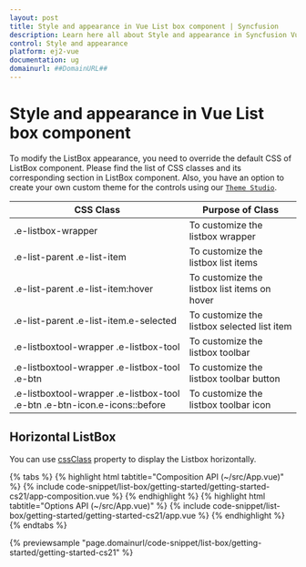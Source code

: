 ```yaml
---
layout: post
title: Style and appearance in Vue List box component | Syncfusion
description: Learn here all about Style and appearance in Syncfusion Vue List box component of Syncfusion Essential JS 2 and more.
control: Style and appearance 
platform: ej2-vue
documentation: ug
domainurl: ##DomainURL##
---
```


# Style and appearance in Vue List box component

To modify the ListBox appearance, you need to override the default CSS of ListBox component. Please find the list of CSS classes and its corresponding section in ListBox component. Also, you have an option to create your own custom theme for the controls using our [`Theme Studio`](https://ej2.syncfusion.com/themestudio/?theme=material).

CSS Class | Purpose of Class
-----|-----
|.e-listbox-wrapper|To customize the listbox wrapper
|.e-list-parent .e-list-item|To customize the listbox list items
|.e-list-parent .e-list-item:hover|To customize the listbox list items on hover
|.e-list-parent .e-list-item.e-selected|To customize the listbox selected list item
|.e-listboxtool-wrapper .e-listbox-tool|To customize the listbox toolbar
|.e-listboxtool-wrapper .e-listbox-tool .e-btn|To customize the listbox toolbar button
|.e-listboxtool-wrapper .e-listbox-tool .e-btn .e-btn-icon.e-icons::before|To customize the listbox toolbar icon

## Horizontal ListBox

You can use [cssClass](https://ej2.syncfusion.com/vue/documentation/api/list-box/#cssClass) property to display the Listbox horizontally.

{% tabs %}
{% highlight html tabtitle="Composition API (~/src/App.vue)" %}
{% include code-snippet/list-box/getting-started/getting-started-cs21/app-composition.vue %}
{% endhighlight %}
{% highlight html tabtitle="Options API (~/src/App.vue)" %}
{% include code-snippet/list-box/getting-started/getting-started-cs21/app.vue %}
{% endhighlight %}
{% endtabs %}
        
{% previewsample "page.domainurl/code-snippet/list-box/getting-started/getting-started-cs21" %}
